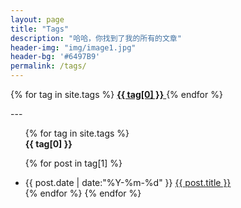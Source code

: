 ```yaml
---
layout: page
title: "Tags"
description: "哈哈，你找到了我的所有的文章"  
header-img: "img/image1.jpg"  
header-bg: '#6497B9'
permalink: /tags/
---
```


<div id='tag_cloud'>

{% for tag in site.tags %}
<a href="#{{ tag[0] }}" title="{{ tag[0] }}" rel="{{ tag[1].size }}">
  <i class="fa fa-tag" aria-hidden="true"></i>
  <strong>{{ tag[0] }}</strong>
</a>
{% endfor %}
</div>
---
<ul class="listing">
{% for tag in site.tags %}

  
  <div class="listing-seperator" id="{{ tag[0] }}">
    <i class="fa fa-tag" aria-hidden="true"></i>
    <strong>{{ tag[0] }}</strong>
  </div>

{% for post in tag[1] %}
  <li class="listing-item">
  <time datetime="{{ post.date | date:"%Y-%m-%d" }}">{{ post.date | date:"%Y-%m-%d" }}</time>
  <a href="{{ post.url }}" title="{{ post.title }}">{{ post.title }}</a>
  </li>
{% endfor %}
{% endfor %}
</ul>






